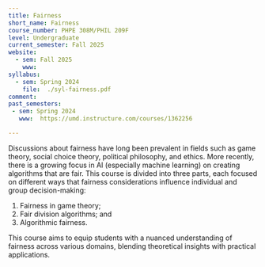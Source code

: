```yaml
---
title: Fairness
short_name: Fairness
course_number: PHPE 308M/PHIL 209F
level: Undergraduate
current_semester: Fall 2025
website:
  - sem: Fall 2025
    www:  
syllabus:
  - sem: Spring 2024
    file:  ./syl-fairness.pdf
comment:  
past_semesters:
 - sem: Spring 2024
   www:  https://umd.instructure.com/courses/1362256

---
```


Discussions about fairness have long been prevalent in fields such as game theory, social choice theory, political philosophy, and ethics.  More recently, there is a growing focus in AI (especially machine learning) on creating algorithms that are fair. This course is divided into three parts, each focused on different ways that fairness considerations influence individual and group decision-making: 

1. Fairness in game theory; 
2. Fair division algorithms; and 
3. Algorithmic fairness. 

This course aims to equip students with a nuanced understanding of fairness across various domains, blending theoretical insights with practical applications.